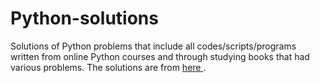 # Python-solutions

Solutions of Python problems that include all codes/scripts/programs written from online Python courses and through studying books that had various problems. The solutions are from [here                                    ](https://learnpythonthehardway.org/).
